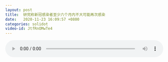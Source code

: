 ```yaml
---
layout: post
title:  研究称新冠感染者至少六个月内不大可能再次感染
date:   2020-11-23 16:09:57 +0800
categories: solidot
video-id: JtfRnOMwTe4
---
```


<audio id="youtube" style="width: 100%;" video-id="JtfRnOMwTe4" controls></audio>

<script async type="text/javascript" src="/audio.js"></script>

